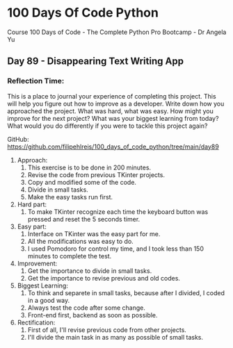 # 100 Days Of Code Python
Course 100 Days of Code - The Complete Python Pro Bootcamp - Dr Angela Yu

## Day 89 - Disappearing Text Writing App

### **Reflection Time:**
This is a place to journal your experience of completing this project. This will help you figure out how to improve as a developer.
Write down how you approached the project. What was hard, what was easy. How might you improve for the next project? What was your biggest learning from today? What would you do differently if you were to tackle this project again?

GitHub: https://github.com/filipehlreis/100_days_of_code_python/tree/main/day89

1. Approach:
	1. This exercise is to be done in 200 minutes.
	2. Revise the code from previous TKinter projects.
	3. Copy and modified some of the code.
    1. Divide in small tasks.
	4. Make the easy tasks run first.
2. Hard part:
	1. To make TKinter recognize each time the keyboard button was pressed and reset the 5 seconds timer.
3. Easy part:
    1. Interface on TKinter was the easy part for me.
    2. All the modifications was easy to do.
    3. I used Pomodoro for control my time, and I took less than 150 minutes to complete the test.
4. Improvement:
    1. Get the importance to divide in small tasks.
    2. Get the importance to revise previous and old codes.
5.  Biggest Learning:
    1. To think and separete in small tasks, because after I divided, I coded in a good way.
    2. Always test the code after some change.
    3. Front-end first, backend as soon as possible.
6.  Rectification:
    1. First of all, I'll revise previous code from other projects.
    2. I'll divide the main task in as many as possible of small tasks.
